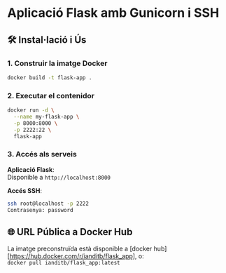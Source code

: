 # Aplicació Flask amb Gunicorn i SSH

## 🛠️ Instal·lació i Ús

### 1. Construir la imatge Docker
```bash
docker build -t flask-app .
```
### 2. Executar el contenidor
```bash
docker run -d \
  --name my-flask-app \
  -p 8000:8000 \
  -p 2222:22 \
  flask-app
```
### 3. Accés als serveis

**Aplicació Flask**:  
Disponible a `http://localhost:8000`

**Accés SSH**:
```bash
ssh root@localhost -p 2222
Contrasenya: password
```

## 🌐 URL Pública a Docker Hub

La imatge preconstruïda està disponible a [docker hub][https://hub.docker.com/r/ianditb/flask_app], o:  
`docker pull ianditb/flask_app:latest`
